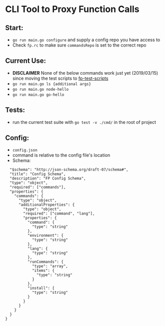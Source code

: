 # CLI Tool to Proxy Function Calls

## Start:

- `go run main.go configure` and supply a config repo you have access to
- Check `fp.rc` to make sure `commandsRepo` is set to the correct repo

## Current Use:

- **DISCLAIMER** None of the below commands work just yet (2019/03/15) since moving the test scripts to [fp-test-scripts](https://github.com/HunterEl/fp-test-scripts/)
- `go run main.go ls {additional args}`
- `go run main.go node-hello`
- `go run main.go go-hello`

## Tests:

- run the current test suite with `go test -v ./cmd/` in the root of project

## Config:

- `config.json`
- command is relative to the config file's location
- Schema:

```{
  "$schema": "http://json-schema.org/draft-07/schema#",
  "title": "Config Schema",
  "description": "FP Config Schema",
  "type": "object",
  "required": ["commands"],
  "properties": {
    "commands": {
      "type": "object",
      "additionalProperties": {
        "type": "object",
        "required": ["command", "lang"],
        "properties": {
          "command": {
            "type": "string"
          },
          "environment": {
            "type": "string"
          },
          "lang": {
            "type": "string"
          },
          "runCommands": {
            "type": "array",
            "items": {
              "type": "string"
            }
          },
          "install": {
            "type": "string"
          }
        }
      }
    }
  }
}
```

